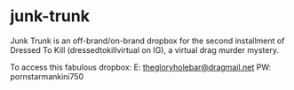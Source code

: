 # junk-trunk
Junk Trunk is an off-brand/on-brand dropbox for the second installment of Dressed To Kill (dressedtokillvirtual on IG), a virtual drag murder mystery. 

To access this fabulous dropbox: 
E: thegloryholebar@dragmail.net
PW: pornstarmankini750
